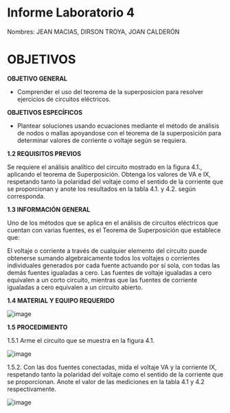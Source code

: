 # Informe Laboratorio 4

Nombres: JEAN MACIAS, DIRSON TROYA, JOAN CALDERÓN

# **OBJETIVOS**

**OBJETIVO GENERAL**

* Comprender el uso del teorema de la superposicíon para resolver ejercicios de circuitos eléctricos.

**OBJETIVOS ESPECÍFICOS**

* Plantear soluciones usando ecuaciones mediante el método de análisis de nodos o mallas apoyandose con el teorema de la superposición para determinar valores de corriente o voltaje según se requiera.

**1.2 REQUISITOS PREVIOS**

Se requiere el análisis analítico del circuito mostrado en la figura 4.1., aplicando el teorema de Superposición. Obtenga los valores de VA e IX, respetando tanto la polaridad del voltaje como el sentido de la corriente que se proporcionan y anote los resultados en la tabla 4.1. y 4.2. según corresponda.

**1.3 INFORMACIÓN GENERAL**

Uno de los métodos que se aplica en el análisis de circuitos eléctricos que cuentan con varias fuentes, es el Teorema de Superposición que establece que:

El voltaje o corriente a través de cualquier elemento del circuito puede obtenerse sumando algebraicamente todos los voltajes o corrientes individuales generados por cada fuente actuando por sí sola, con todas las demás fuentes igualadas a cero. Las fuentes de voltaje igualadas a cero equivalen a un corto circuito, mientras que las fuentes de corriente igualadas a cero equivalen a un circuito abierto.

**1.4 MATERIAL Y EQUIPO REQUERIDO**

![image](https://user-images.githubusercontent.com/116774235/209283161-77157c86-1bbf-46b4-abbc-f27f3f84500c.png)

**1.5 PROCEDIMIENTO**

1.5.1 Arme el circuito que se muestra en la figura 4.1.

![image](https://user-images.githubusercontent.com/116774235/209283203-a9209422-334f-44ba-aaf9-756423d1f84c.png)

1.5.2. Con las dos fuentes conectadas, mida el voltaje VA y la corriente IX, respetando tanto la polaridad del voltaje como el sentido de la corriente que se proporcionan. Anote el valor de las mediciones en la tabla 4.1 y 4.2 respectivamente.

![image](https://user-images.githubusercontent.com/116774235/209283349-8a71ebc7-d594-4887-b82b-b2fd5eb3f392.png)
